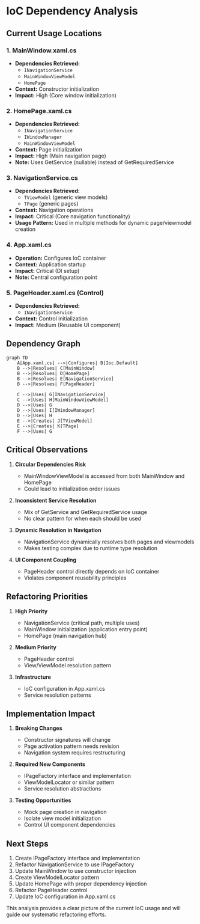 # IoC Dependency Analysis

## Current Usage Locations

### 1. MainWindow.xaml.cs
- **Dependencies Retrieved:**
  - `INavigationService`
  - `MainWindowViewModel`
  - `HomePage`
- **Context:** Constructor initialization
- **Impact:** High (Core window initialization)

### 2. HomePage.xaml.cs
- **Dependencies Retrieved:**
  - `INavigationService`
  - `IWindowManager`
  - `MainWindowViewModel`
- **Context:** Page initialization
- **Impact:** High (Main navigation page)
- **Note:** Uses GetService (nullable) instead of GetRequiredService

### 3. NavigationService.cs
- **Dependencies Retrieved:**
  - `TViewModel` (generic view models)
  - `TPage` (generic pages)
- **Context:** Navigation operations
- **Impact:** Critical (Core navigation functionality)
- **Usage Pattern:** Used in multiple methods for dynamic page/viewmodel creation

### 4. App.xaml.cs
- **Operation:** Configures IoC container
- **Context:** Application startup
- **Impact:** Critical (DI setup)
- **Note:** Central configuration point

### 5. PageHeader.xaml.cs (Control)
- **Dependencies Retrieved:**
  - `INavigationService`
- **Context:** Control initialization
- **Impact:** Medium (Reusable UI component)

## Dependency Graph

```mermaid
graph TD
    A[App.xaml.cs] -->|Configures| B[Ioc.Default]
    B -->|Resolves| C[MainWindow]
    B -->|Resolves| D[HomePage]
    B -->|Resolves| E[NavigationService]
    B -->|Resolves| F[PageHeader]
    
    C -->|Uses| G[INavigationService]
    C -->|Uses| H[MainWindowViewModel]
    D -->|Uses| G
    D -->|Uses| I[IWindowManager]
    D -->|Uses| H
    E -->|Creates| J[TViewModel]
    E -->|Creates| K[TPage]
    F -->|Uses| G
```

## Critical Observations

1. **Circular Dependencies Risk**
   - MainWindowViewModel is accessed from both MainWindow and HomePage
   - Could lead to initialization order issues

2. **Inconsistent Service Resolution**
   - Mix of GetService and GetRequiredService usage
   - No clear pattern for when each should be used

3. **Dynamic Resolution in Navigation**
   - NavigationService dynamically resolves both pages and viewmodels
   - Makes testing complex due to runtime type resolution

4. **UI Component Coupling**
   - PageHeader control directly depends on IoC container
   - Violates component reusability principles

## Refactoring Priorities

1. **High Priority**
   - NavigationService (critical path, multiple uses)
   - MainWindow initialization (application entry point)
   - HomePage (main navigation hub)

2. **Medium Priority**
   - PageHeader control
   - View/ViewModel resolution pattern

3. **Infrastructure**
   - IoC configuration in App.xaml.cs
   - Service resolution patterns

## Implementation Impact

1. **Breaking Changes**
   - Constructor signatures will change
   - Page activation pattern needs revision
   - Navigation system requires restructuring

2. **Required New Components**
   - IPageFactory interface and implementation
   - ViewModelLocator or similar pattern
   - Service resolution abstractions

3. **Testing Opportunities**
   - Mock page creation in navigation
   - Isolate view model initialization
   - Control UI component dependencies

## Next Steps

1. Create IPageFactory interface and implementation
2. Refactor NavigationService to use IPageFactory
3. Update MainWindow to use constructor injection
4. Create ViewModelLocator pattern
5. Update HomePage with proper dependency injection
6. Refactor PageHeader control
7. Update IoC configuration in App.xaml.cs

This analysis provides a clear picture of the current IoC usage and will guide our systematic refactoring efforts.